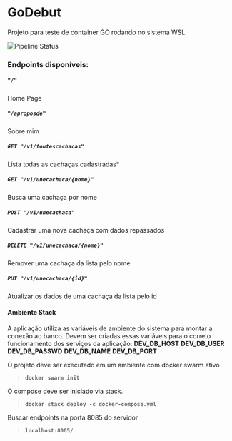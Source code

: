 # GoDebut
 Projeto para teste de container GO rodando no sistema WSL.

![Pipeline Status](https://github.com/ffelixneto/godebut/actions/workflows/build-push-docker.yml/badge.svg) 

### Endpoints disponíveis:
##### `"/"`
Home Page

##### `"/aproposde"`
Sobre mim

##### `GET "/v1/toutescachacas"`
Lista todas as cachaças cadastradas*

##### `GET "/v1/unecachaca/{nome}"`
Busca uma cachaça por nome

##### `POST "/v1/unecachaca"`
Cadastrar uma nova cachaça com dados repassados

##### `DELETE "/v1/unecachaca/{nome}"`
Remover uma cachaça da lista pelo nome

##### `PUT "/v1/unecachaca/{id}"`
Atualizar os dados de uma cachaça da lista pelo id

#### Ambiente Stack
A aplicação utiliza as variáveis de ambiente do sistema para montar a conexão ao banco.
Devem ser criadas essas variáveis para o correto funcionamento dos serviços da aplicação:
**DEV_DB_HOST**
**DEV_DB_USER**
**DEV_DB_PASSWD**
**DEV_DB_NAME**
**DEV_DB_PORT**

O projeto deve ser executado em um ambiente com docker swarm ativo 
>**`docker swarm init`**

O compose deve ser iniciado via stack.
>**`docker stack deploy -c docker-compose.yml`**

Buscar endpoints na porta 8085 do servidor
>**`localhost:8085/`**


#
